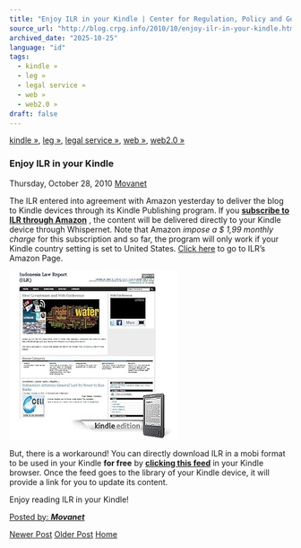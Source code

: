 ```yaml
---
title: "Enjoy ILR in your Kindle | Center for Regulation, Policy and Governance (CRPG)"
source_url: "http://blog.crpg.info/2010/10/enjoy-ilr-in-your-kindle.html"
archived_date: "2025-10-25"
language: "id"
tags:
  - kindle »
  - leg »
  - legal service »
  - web »
  - web2.0 »
draft: false
---
```


[kindle »](http://blog.crpg.info/search/label/kindle), [leg »](http://blog.crpg.info/search/label/leg), [legal service »](http://blog.crpg.info/search/label/legal%20service), [web »](http://blog.crpg.info/search/label/web), [web2.0 »](http://blog.crpg.info/search/label/web2.0)

###  Enjoy ILR in your Kindle 

Thursday, October 28, 2010  [ Movanet ](https://www.blogger.com/profile/10356608562678830076 "author profile")

The ILR entered into agreement with Amazon yesterday to deliver the blog to Kindle devices through its Kindle Publishing program. If you **[subscribe to ILR through Amazon](http://www.amazon.com/Indonesia-Law-Report-ILR/dp/B0048EJVNQ/ref=sr_1_2?ie=UTF8&qid=1288252752&sr=8-2)** , the content will be delivered directly to your Kindle device through Whispernet. Note that Amazon _impose a $ 1,99 monthly charge_ for this subscription and so far, the program will only work if your Kindle country setting is set to United States. [Click here](http://www.amazon.com/Indonesia-Law-Report-ILR/dp/B0048EJVNQ/ref=sr_1_2?ie=UTF8&qid=1288252752&sr=8-2) to go to ILR’s Amazon Page. 

![Indonesia Law Report \(ILR\)](/assets/images/asset_00106_51ci3dMk5RL._SL500_AA266_PIkin3_BottomRight_21_34_AA300_SH20_OU01_.jpg)

But, there is a workaround! You can directly download ILR in a mobi format to be used in your Kindle **__for free__** by [**clicking this feed**](http://www.feedbooks.com/feed/28310.mobi) in your Kindle browser. Once the feed goes to the library of your Kindle device, it will provide a link for you to update its content.   
  
Enjoy reading ILR in your Kindle!

  
  


[ Posted by: _**Movanet**_ ](https://www.blogger.com/profile/10356608562678830076 "author profile")

[ ](https://www.blogger.com/email-post/1800407982648215581/896827349160751312 "Email Post") [ ](https://www.blogger.com/post-edit.g?blogID=1800407982648215581&postID=896827349160751312&from=pencil "Edit Post")

[Newer Post](http://blog.crpg.info/2010/10/house-to-further-regulate-accounting.html "Newer Post") [Older Post](http://blog.crpg.info/2010/10/indonesias-attorney-general-lost-its.html "Older Post") [Home](http://blog.crpg.info/)
